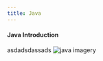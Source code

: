 ```yaml
---
title: Java
---
```


#### Java Introduction
asdadsdassads
![java imagery](../../assets/java.drawio)
